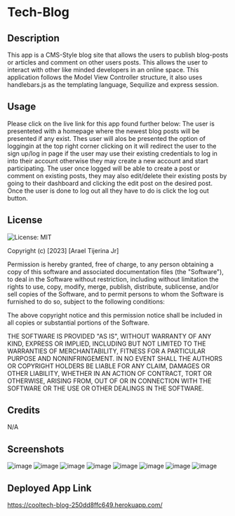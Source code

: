 # Tech-Blog

## Description

This app is a CMS-Style blog site that allows the users to publish blog-posts or articles and comment on other users posts. This allows the user to interact with other like minded developers in an online space. This application follows the Model View Controller structure, it also uses handlebars.js as the templating language, Sequilize and express session.

## Usage
Please click on the live link for this app found further below:
The user is presenteted with a homepage where the newest blog posts will be presented if any exist. Thes user will alos be presented the option of loggingin at the top right corner clicking on it will redirect the user to the sign up/log in page if the user may use their existing credentials to log in into their account otherwise they may create a new account and start participating. The user once logged will be able to create a post or comment on existing posts, they may also edit/delete their existing posts by going to their dashboard and clicking the edit post on the desired post. Once the user is done to log out all they have to do is click the log out button.

## License 

![License: MIT](https://img.shields.io/badge/License-MIT-yellow.svg)

Copyright (c) [2023] [Arael Tijerina Jr]

Permission is hereby granted, free of charge, to any person obtaining a copy
of this software and associated documentation files (the "Software"), to deal
in the Software without restriction, including without limitation the rights
to use, copy, modify, merge, publish, distribute, sublicense, and/or sell
copies of the Software, and to permit persons to whom the Software is
furnished to do so, subject to the following conditions:

The above copyright notice and this permission notice shall be included in all
copies or substantial portions of the Software.

THE SOFTWARE IS PROVIDED "AS IS", WITHOUT WARRANTY OF ANY KIND, EXPRESS OR
IMPLIED, INCLUDING BUT NOT LIMITED TO THE WARRANTIES OF MERCHANTABILITY,
FITNESS FOR A PARTICULAR PURPOSE AND NONINFRINGEMENT. IN NO EVENT SHALL THE
AUTHORS OR COPYRIGHT HOLDERS BE LIABLE FOR ANY CLAIM, DAMAGES OR OTHER
LIABILITY, WHETHER IN AN ACTION OF CONTRACT, TORT OR OTHERWISE, ARISING FROM,
OUT OF OR IN CONNECTION WITH THE SOFTWARE OR THE USE OR OTHER DEALINGS IN THE
SOFTWARE.

## Credits

N/A

## Screenshots

![image](https://github.com/AraelT8/Tech-Blog/assets/60860293/cd016324-e96e-46bc-a754-5cbc0d441701)
![image](https://github.com/AraelT8/Tech-Blog/assets/60860293/775e2fff-6022-4d05-8863-47c80f219265)
![image](https://github.com/AraelT8/Tech-Blog/assets/60860293/dcfa4a84-a4e2-4a14-b7fc-8868197acc40)
![image](https://github.com/AraelT8/Tech-Blog/assets/60860293/d8ceb18e-5244-4f95-9b7f-a54fc02bcd9c)
![image](https://github.com/AraelT8/Tech-Blog/assets/60860293/ba25da9a-1d0c-4492-b4ed-18bb66c6ffec)
![image](https://github.com/AraelT8/Tech-Blog/assets/60860293/b3268e26-8d3a-47fc-9e5c-a8ee7884612e)
![image](https://github.com/AraelT8/Tech-Blog/assets/60860293/86a1066e-f3b9-4bde-8c32-178d2c93f9c7)
![image](https://github.com/AraelT8/Tech-Blog/assets/60860293/42d4885f-4150-413b-99a6-3816d0142700)

## Deployed App Link

https://cooltech-blog-250dd8ffc649.herokuapp.com/